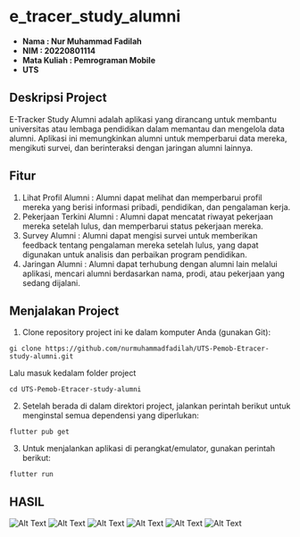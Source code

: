 # e_tracer_study_alumni

- **Nama : Nur Muhammad Fadilah**
- **NIM : 20220801114**
- **Mata Kuliah : Pemrograman Mobile**
- **UTS**

## Deskripsi Project
E-Tracker Study Alumni adalah aplikasi yang dirancang untuk membantu universitas atau lembaga pendidikan dalam memantau dan mengelola data alumni. Aplikasi ini memungkinkan alumni untuk memperbarui data mereka, mengikuti survei, dan berinteraksi dengan jaringan alumni lainnya. 

## Fitur
1. Lihat Profil Alumni :
Alumni dapat melihat dan memperbarui profil mereka yang berisi informasi pribadi, pendidikan, dan pengalaman kerja.
2. Pekerjaan Terkini Alumni :
Alumni dapat mencatat riwayat pekerjaan mereka setelah lulus, dan memperbarui status pekerjaan mereka.
3. Survey Alumni :
Alumni dapat mengisi survei untuk memberikan feedback tentang pengalaman mereka setelah lulus, yang dapat digunakan untuk analisis dan perbaikan program pendidikan.
4. Jaringan Alumni :
Alumni dapat terhubung dengan alumni lain melalui aplikasi, mencari alumni berdasarkan nama, prodi, atau pekerjaan yang sedang dijalani.

## Menjalakan Project 
1. Clone repository project ini ke dalam komputer Anda (gunakan Git): 
```
gi clone https://github.com/nurmuhammadfadilah/UTS-Pemob-Etracer-study-alumni.git
```
Lalu masuk kedalam folder project 
```
cd UTS-Pemob-Etracer-study-alumni
```
2. Setelah berada di dalam direktori project, jalankan perintah berikut untuk menginstal semua dependensi yang diperlukan:
```
flutter pub get
```
3. Untuk menjalankan aplikasi di perangkat/emulator, gunakan perintah berikut:
```
flutter run
```

## HASIL 
![Alt Text](https://media.discordapp.net/attachments/1126065555816841238/1306918166320119878/Screenshot_2024-11-15-16-43-46-057_my.id.etracer.e_tracer_study_alumni.jpg?ex=673869e4&is=67371864&hm=f7d014e72b610a6d12bed9b782e5073d376151a40a19b1f1879c5a8fd3a08c9b&=&format=webp&width=216&height=468)
![Alt Text](https://media.discordapp.net/attachments/1126065555816841238/1306918166626041866/Screenshot_2024-11-15-16-44-01-995_my.id.etracer.e_tracer_study_alumni.jpg?ex=673869e4&is=67371864&hm=a445475eaada95fd6b346230efd82d7703f90f4791660a03bcdeeb9d0edf0bd4&=&format=webp&width=216&height=468)
![Alt Text](https://media.discordapp.net/attachments/1126065555816841238/1306918167070769203/Screenshot_2024-11-15-16-44-13-418_my.id.etracer.e_tracer_study_alumni.jpg?ex=673869e4&is=67371864&hm=b8caff9c5967a3047d0d50da16612f45105f47dda7903ea27a979f707dc5cf34&=&format=webp&width=216&height=468)
![Alt Text](https://media.discordapp.net/attachments/1126065555816841238/1306918167553118278/Screenshot_2024-11-15-16-44-31-825_my.id.etracer.e_tracer_study_alumni.jpg?ex=673869e4&is=67371864&hm=f4e06b36231aed7c95788ed6f60c7be66dfcd49e26f86ed8c646271725f2a466&=&format=webp&width=216&height=468)
![Alt Text](https://media.discordapp.net/attachments/1126065555816841238/1306918168144646175/Screenshot_2024-11-15-16-44-38-367_my.id.etracer.e_tracer_study_alumni.jpg?ex=673869e4&is=67371864&hm=88f0d252e27678d7ce67199e9dd9ea0ee87854cf18429297c8fd0dd2ce8b1f2b&=&format=webp&width=216&height=468)
![Alt Text](https://media.discordapp.net/attachments/1126065555816841238/1306918167800709162/Screenshot_2024-11-15-16-44-46-404_my.id.etracer.e_tracer_study_alumni.jpg?ex=673869e4&is=67371864&hm=b25e9eecf0c134a8e00e8035afe570745daf667525a3ab1bfc45ba76fcc43a01&=&format=webp&width=216&height=468)